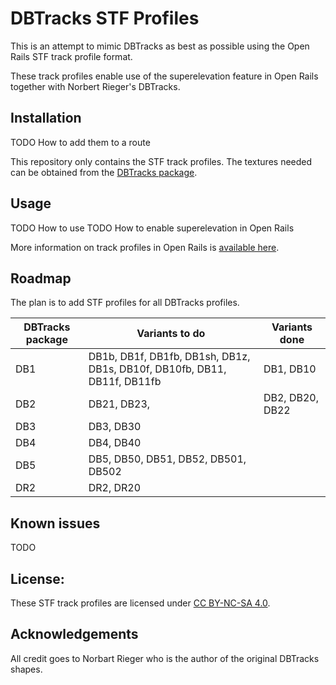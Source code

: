 
# DBTracks STF Profiles

This is an attempt to mimic DBTracks as best as possible using the Open Rails STF track profile format.

These track profiles enable use of the superelevation feature in Open Rails together with Norbert Rieger's DBTracks.


## Installation

TODO How to add them to a route

This repository only contains the STF track profiles. The textures needed can be obtained from the [DBTracks package](https://the-train.de/downloads/entry/11252-dbtracks/).

## Usage

TODO How to use
TODO How to enable superelevation in Open Rails

More information on track profiles in Open Rails is [available here](https://static.openrails.org/files/OpenRails-Testing-How%20to%20Provide%20Track%20Profiles%20for%20Open%20Rails%20Dynamic%20Track.pdf).


## Roadmap

The plan is to add STF profiles for all DBTracks profiles.

| DBTracks package | Variants to do | Variants done |
|--------------------|--------------------|------------------------|
| DB1                | DB1b, DB1f, DB1fb, DB1sh, DB1z, DB1s, DB10f, DB10fb, DB11, DB11f, DB11fb | DB1, DB10 |
| DB2                | DB21, DB23,   | DB2, DB20, DB22 |
| DB3                | DB3, DB30 |  |
| DB4                | DB4, DB40 |  |
| DB5                | DB5, DB50, DB51, DB52, DB501, DB502 |  |
| DR2                | DR2, DR20 |   |

## Known issues

TODO

## License:

These STF track profiles are licensed under [CC BY-NC-SA 4.0](https://creativecommons.org/licenses/by-nc-sa/4.0/).

## Acknowledgements

All credit goes to Norbart Rieger who is the author of the original DBTracks shapes.